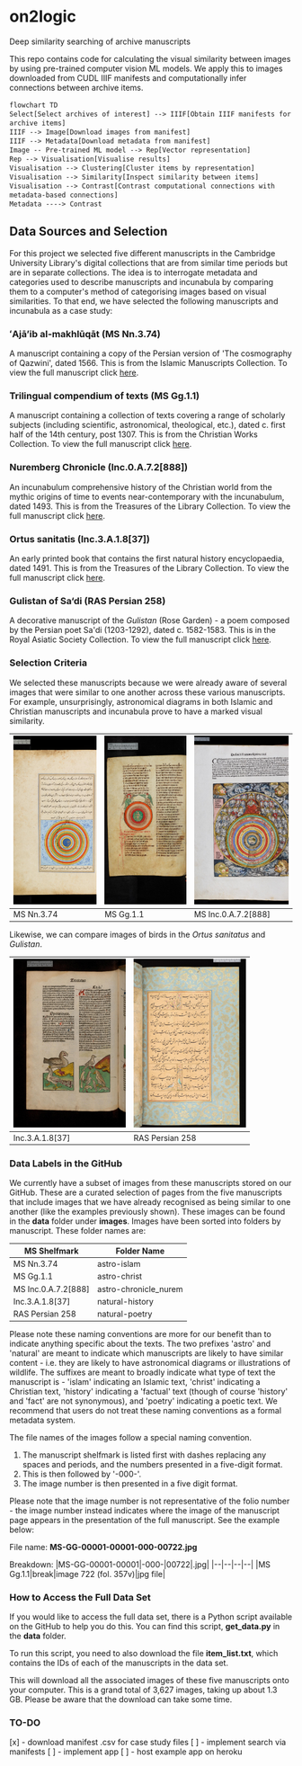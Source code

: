 # on2logic

Deep similarity searching of archive manuscripts

This repo contains code for calculating the visual similarity between images by using pre-trained computer vision ML models. We apply this to images downloaded from CUDL IIIF manifests and computationally infer connections between archive items.

```mermaid
flowchart TD
Select[Select archives of interest] --> IIIF[Obtain IIIF manifests for archive items]
IIIF --> Image[Download images from manifest]
IIIF --> Metadata[Download metadata from manifest]
Image -- Pre-trained ML model --> Rep[Vector representation]
Rep --> Visualisation[Visualise results]
Visualisation --> Clustering[Cluster items by representation]
Visualisation --> Similarity[Inspect similarity between items]
Visualisation --> Contrast[Contrast computational connections with metadata-based connections]
Metadata ----> Contrast
```

## Data Sources and Selection

For this project we selected five different manuscripts in the Cambridge University Library's digital collections that are from similar time periods but are in separate collections.  The idea is to interrogate metadata and categories used to describe manuscripts and incunabula by comparing them to a computer's method of categorising images based on visual similarities.  To that end, we have selected the following manuscripts and incunabula as a case study:

### ʻAjāʼib al-makhlūqāt (MS Nn.3.74)

A manuscript containing a copy of the Persian version of 'The cosmography of Qazwini', dated 1566.  This is from the Islamic Manuscripts Collection.  To view the full manuscript click [here](https://cudl.lib.cam.ac.uk/view/MS-NN-00003-00074/).

### Trilingual compendium of texts (MS Gg.1.1)

A manuscript containing a collection of texts covering a range of scholarly subjects (including scientific, astronomical, theological, etc.), dated c. first half of the 14th century, post 1307.  This is from the Christian Works Collection.   To view the full manuscript click [here](https://cudl.lib.cam.ac.uk/view/MS-GG-00001-00001/).

### Nuremberg Chronicle (Inc.0.A.7.2[888])

An incunabulum comprehensive history of the Christian world from the mythic origins of time to events near-contemporary with the incunabulum, dated 1493.  This is from the Treasures of the Library Collection.   To view the full manuscript click [here](https://cudl.lib.cam.ac.uk/view/PR-INC-00000-A-00007-00002-00888/).

### Ortus sanitatis (Inc.3.A.1.8[37])

An early printed book that contains the first natural history encyclopaedia, dated 1491.  This is from the Treasures of the Library Collection.   To view the full manuscript click [here](https://cudl.lib.cam.ac.uk/view/PR-INC-00003-A-00001-00008-00037/).

### Gulistan of Sa‘di (RAS Persian 258)

A decorative manuscript of the *Gulistan* (Rose Garden) - a poem composed by the Persian poet Sa'di (1203-1292), dated c. 1582-1583.  This is in the Royal Asiatic Society Collection.   To view the full manuscript click [here](https://cudl.lib.cam.ac.uk/view/MS-RAS-00258/).

### Selection Criteria

We selected these manuscripts because we were already aware of several images that were similar to one another across these various manuscripts.  For example, unsurprisingly, astronomical diagrams in both Islamic and Christian manuscripts and incunabula prove to have a marked visual similarity.

|<img src="https://github.com/wjm41/on2logic/blob/data-add/data/images/astro-islam/MS-NN-00003-00074-000-00027.jpg?raw=true" alt="diagram of the heavens in MS Nn.3.74" width="200" height="300" style="object-fit:cover"/>|<img src="https://github.com/wjm41/on2logic/blob/data-add/data/images/astro-christ/MS-GG-00001-00001-000-00724.jpg?raw=true" width="200" height="300" style="object-fit:cover"/>|<img src="https://github.com/wjm41/on2logic/blob/data-add/data/images/astro-chronicle_nurem/PR-INC-00000-A-00007-00002-00888-000-00056.jpg?raw=true" alt="diagram of the heavens in Inc.0.A.7.2[888]" width="200" height="300" style="object-fit:cover"/>|
|--|--|--|
|MS Nn.3.74|MS Gg.1.1|MS Inc.0.A.7.2[888]|

Likewise, we can compare images of birds in the *Ortus sanitatus* and *Gulistan*.

|<img src="https://github.com/wjm41/on2logic/blob/data-add/data/images/natural-history/PR-INC-00003-A-00001-00008-00037-000-00604.jpg?raw=true" alt="entry describing various birds in the Ortus Sanitatus" width="200" height="300" style="object-fit:cover"/>|<img src="https://github.com/wjm41/on2logic/blob/data-add/data/images/natural-poetry/MS-RAS-00258-000-00194.jpg?raw=true" alt="decorated page in the Gulistan" width="200" height="300" style="object-fit:cover"/>|
|--|--|
|Inc.3.A.1.8[37]|RAS Persian 258|

### Data Labels in the GitHub

We currently have a subset of images from these manuscripts stored on our GitHub.  These are a curated selection of pages from the five manuscripts that include images that we have already recognised as being similar to one another (like the examples previously shown).  These images can be found in the **data** folder under **images**.  Images have been sorted into folders by manuscript.  These folder names are:

|MS Shelfmark|Folder Name|
|--|--|
|MS Nn.3.74|astro-islam|
|MS Gg.1.1|astro-christ|
|MS Inc.0.A.7.2[888]|astro-chronicle_nurem|
|Inc.3.A.1.8[37]|natural-history|
|RAS Persian 258|natural-poetry|

Please note these naming conventions are more for our benefit than to indicate anything specific about the texts.  The two  prefixes  'astro' and 'natural' are meant to indicate  which manuscripts are likely to have similar content - i.e. they are likely to have astronomical diagrams or illustrations of wildlife.  The suffixes are meant to broadly indicate what type of text the manuscript is - 'islam' indicating an Islamic text, 'christ' indicating a Christian text, 'history' indicating a 'factual' text (though of course 'history' and 'fact' are not synonymous), and 'poetry' indicating a poetic text.  We recommend that users do not treat these naming conventions as a formal metadata system.

The file names of the images follow a special naming convention.  

1. The manuscript shelfmark is listed first with dashes replacing any spaces and periods, and the numbers  presented in a five-digit format.  
2. This is then followed by '-000-'.
3. The image number is then presented in a five digit format.  

Please note that the image number is not representative of the folio number - the image number instead indicates where the image of the manuscript page appears in the presentation of the full manuscript.  See the example below:

File name: **MS-GG-00001-00001-000-00722.jpg**

Breakdown:
|MS-GG-00001-00001|-000-|00722|.jpg|
|--|--|--|--|
|MS Gg.1.1|break|image 722 (fol. 357v)|jpg file|

### How to Access the Full Data Set

If you would like to access the full data set, there is a Python script available on the GitHub to help you do this.  You can find this script, **get_data.py** in the **data** folder.

To run this script, you need to also download the file **item_list.txt**, which contains the IDs of each of the manuscripts in the data set.

This will download all the associated images of these five manuscripts onto your computer.  This is a grand total of 3,627 images, taking up about 1.3 GB.  Please be aware that the download can take some time.

### TO-DO

[x] - download manifest .csv for case study files
[ ] - implement search via manifests
[ ] - implement app
[ ] - host example app on heroku